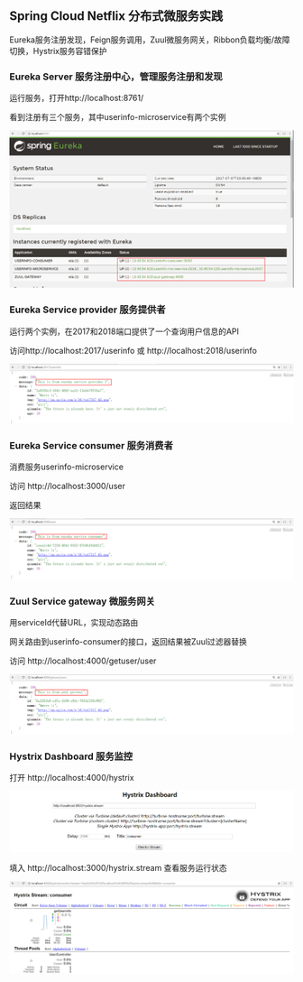 ## Spring Cloud Netflix 分布式微服务实践

Eureka服务注册发现，Feign服务调用，Zuul微服务网关，Ribbon负载均衡/故障切换，Hystrix服务容错保护

### Eureka Server 服务注册中心，管理服务注册和发现

运行服务，打开http://localhost:8761/

看到注册有三个服务，其中userinfo-microservice有两个实例

![服务注册中心](pic/1.png)

### Eureka Service provider 服务提供者

运行两个实例，在2017和2018端口提供了一个查询用户信息的API

访问http://localhost:2017/userinfo 或 http://localhost:2018/userinfo

![返回结果](pic/2.png)

### Eureka Service consumer 服务消费者

消费服务userinfo-microservice

访问 http://localhost:3000/user 

返回结果

![返回结果](pic/3.png)

### Zuul Service gateway 微服务网关

用serviceId代替URL，实现动态路由

网关路由到userinfo-consumer的接口，返回结果被Zuul过滤器替换

访问 http://localhost:4000/getuser/user

![返回结果](pic/4.png)

### Hystrix Dashboard 服务监控

打开 http://localhost:4000/hystrix

![Hystrix Dashboard](pic/6.png)

填入 http://localhost:3000/hystrix.stream 查看服务运行状态

![Hystrix Dashboard](pic/5.png)